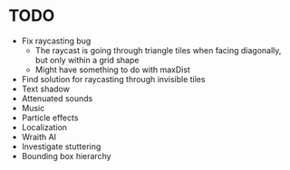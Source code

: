 # TODO
- Fix raycasting bug
    - The raycast is going through triangle tiles when facing diagonally, but only within a grid shape
    - Might have something to do with maxDist
- Find solution for raycasting through invisible tiles
- Text shadow
- Attenuated sounds
- Music
- Particle effects
- Localization
- Wraith AI
- Investigate stuttering
- Bounding box hierarchy